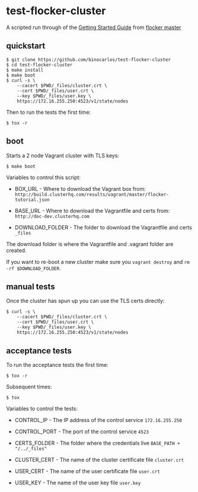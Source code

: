 # test-flocker-cluster

A scripted run through of the [Getting Started Guide](http://doc-dev.clusterhq.com/gettingstarted/index.html) from [flocker master](https://github.com/clusterhq/flocker/tree/master)

## quickstart

```
$ git clone https://github.com/binocarlos/test-flocker-cluster
$ cd test-flocker-cluster
$ make install
$ make boot
$ curl -s \
    --cacert $PWD/_files/cluster.crt \
    --cert $PWD/_files/user.crt \
    --key $PWD/_files/user.key \
    https://172.16.255.250:4523/v1/state/nodes
```

Then to run the tests the first time:

```
$ tox -r
```

## boot

Starts a 2 node Vagrant cluster with TLS keys:

```
$ make boot
```

Variables to control this script:

 * BOX_URL - Where to download the Vagrant box from:
`http://build.clusterhq.com/results/vagrant/master/flocker-tutorial.json`

 * BASE_URL - Where to download the Vagrantfile and certs from:
`http://doc-dev.clusterhq.com`

 * DOWNLOAD_FOLDER - The folder to download the Vagrantfile and certs
`_files`

The download folder is where the Vagrantfile and .vagrant folder are created.

If you want to re-boot a new cluster make sure you `vagrant destroy` 
and `rm -rf $DOWNLOAD_FOLDER`.

## manual tests
Once the cluster has spun up you can use the TLS certs directly:

```
$ curl -s \
    --cacert $PWD/_files/cluster.crt \
    --cert $PWD/_files/user.crt \
    --key $PWD/_files/user.key \
    https://172.16.255.250:4523/v1/state/nodes
```

## acceptance tests
To run the acceptance tests the first time:

```
$ tox -r
```

Subsequent times:

```
$ tox
```

Variables to control the tests:

 * CONTROL_IP - The IP address of the control service
`172.16.255.250`

 * CONTROL_PORT - The port of the control service
`4523`

 * CERTS_FOLDER - The folder where the credentials live
`BASE_PATH + "/../_files"`

 * CLUSTER_CERT - The name of the cluster certificate file
`cluster.crt`

 * USER_CERT - The name of the user certificate file
`user.crt`

 * USER_KEY - The name of the user key file
`user.key`